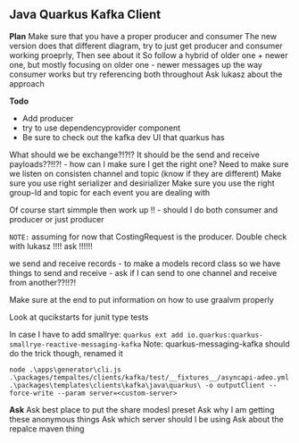 ## Java Quarkus Kafka Client



**Plan**
Make sure that you have a proper producer and consumer
The new version does that different diagram, try to just get producer and consumer working proeprly,
Then see about it 
So follow a hybrid of older one + newer one, but mostly focusing on older one
    - newer messages up the way consumer works but try referencing both throughout
Ask lukasz about the approach



**Todo**
- Add producer
- try to use dependencyprovider component
- Be sure to check out the kafka dev UI that quarkus has

What should we be exchange?!?!?
It should be the send and receive payloads??!!?!
    - how can I make sure I get the right one?
Need to make sure we listen on consisten channel and topic (know if they are different)
Make sure you use right serializer and desirializer
Make sure you use the right group-Id and topic for each event you are dealing with 

Of course start simmple then work up !!
    - should I do both consumer and producer or just producer

`NOTE:` assuming for now that CostingRequest is the producer. Double check with lukasz !!!! ask !!!!!!


we send and receive records 
    - to make a models record class so we have things to send and receive
    - ask if I can send to one channel and receive from another??!!?!



Make sure at the end to put information on how to use graalvm properly

Look at qucikstarts for junit type tests


In case I have to add smallrye:
`quarkus ext add io.quarkus:quarkus-smallrye-reactive-messaging-kafka`
Note: quarkus-messaging-kafka  should do the trick though, renamed it 



`node .\apps\generator\cli.js .\packages/tempaltes/clients/kafka/test/__fixtures__/asyncapi-adeo.yml .\packages\templates\clients\kafka\java\quarkus\ -o outputClient --force-write --param server=<custom-server>`

**Ask**
Ask best place to put the share modesl preset
Ask why I am getting these anonymous things
Ask which server should I be using
Ask about the repalce maven thing